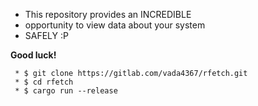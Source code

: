   *  This repository provides an INCREDIBLE
  *  opportunity to view data about your system
  *  SAFELY :P


  **Good luck!**


```
 * $ git clone https://gitlab.com/vada4367/rfetch.git
 * $ cd rfetch
 * $ cargo run --release
```
